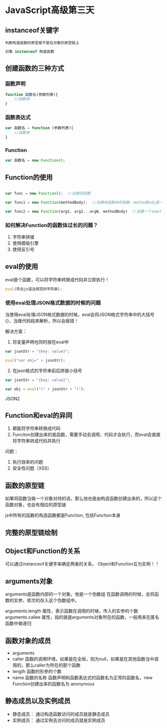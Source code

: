 # JavaScript高级第三天

## instanceof关键字
    判断构造函数的原型是不是在对象的原型链上
```js
对象 instanceof 构造函数
```
## 创建函数的三种方式
### 函数声明
```js
function 函数名(参数列表){
    //函数体
}
```
### 函数表达式
```js
var 函数名 = function (参数列表){
    //函数体
}
```
### Function
```js
var 函数名 = new Function();
```
## Function的使用
```js

var func = new Function();  //创建空函数

var func1 = new Function(methodBody);  //创建有函数体的函数，methodBody是一个字符串

var func2 = new Function(arg1, arg2...argN, methodBody)  //创建一个以methodBody为函数体，之前所有的参数为形参名的函数， 所有的参数都是字符串！！

```

### 如何解决Function的函数体过长的问题？
1. 字符串拼接
2. 使用模板引擎
3. 使用反引号

## eval的使用
eval是个函数，可以将字符串转换成代码并立即执行！

```js
eval(符合js语法规范的字符串);
```

### 使用eval处理JSON格式数据的时候的问题
当使用eval处理JSON格式数据的时候，eval会将JSON格式字符串中的大括号{}，当做代码段来解析，所以会报错！

解决方案：
1. 将变量声明也同时放在eval中
```js
var jsonStr = "{key: value}";

eval("var obj=" + jsonStr);
```

2. 在json格式的字符串前后拼接小括号
```js
var jsonStr = "{key: value}";

var obj = eval("(" + jsonStr + ")");
```

JSON2

## Function和eval的异同
1. 都能将字符串转换成代码
2. Funciton创建出来的是函数，需要手动去调用，代码才会执行，而eval会直接将字符串转成代码并执行

问题：
1. 执行效率的问题
2. 安全性问题（XSS）

## 函数的原型链
如果将函数当做一个对象对待的话，那么他也是由构造函数创建出来的，所以这个函数对象，也会有相应的原型链

js中所有的函数的构造函数都是Function, 包括Function本身

## 完整的原型链绘制
## Object和Function的关系
可以通过instanceof关键字来确定两者的关系， Object和Function互为实例！！

## arguments对象
arguments是函数内部的一个对象，他是一个伪数组
在函数调用的时候，会将函数的实参，依次的存入这个伪数组中。

arguments.length 属性，表示函数在调用的时候，传入的实参的个数
arguments.callee 属性，指的就是arguments对象所在的函数，一般用来在匿名函数中做递归
## 函数对象的成员
* arguments
* caller 函数的调用环境，如果是在全局，则为null，如果是在其他函数当中调用的，那么caller为所在的那个函数
* length 函数的形参的个数
* name  函数的名称  函数声明和函数表达式的函数名为正常的函数名，new Function创建出来的函数名为 anonymous

## 静态成员以及实例成员
* 静态成员： 通过构造函数访问的成员就是静态成员
* 实例成员： 通过实例去访问的成员就是实例成员

